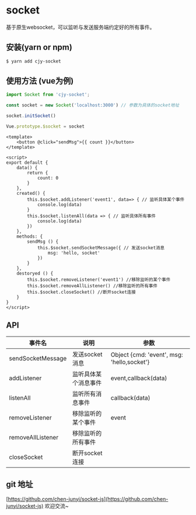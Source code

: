 
# socket

基于原生websocket，可以监听与发送服务端约定好的所有事件。


## 安装(yarn or npm)

```bash
$ yarn add cjy-socket
```

## 使用方法 (vue为例)

```javascript
import Socket from 'cjy-socket';

const socket = new Socket('localhost:3000') // 参数为具体的socket地址

socket.initSocket()

Vue.prototype.$socket = socket

```

```vue
<template>
    <button @click="sendMsg">{{ count }}</button>
</template>

<script>
export default {
    data() {
        return {
            count: 0
        }
    },
    created() {
        this.$socket.addListener('event1', data=> { // 监听具体某个事件
            console.log(data)
        }
        this.$socket.listenAll(data => { // 监听具体所有事件
            console.log(data)
        })
    },
    methods: {
        sendMsg () {
            this.$socket.sendSocketMessage({ // 发送socket消息
                msg: 'hello, socket'
            })
        }
    },
    destoryed () {
        this.$socket.removeListener('event1') //移除监听的某个事件 
        this.$socket.removeAllListener() //移除监听的所有事件
        this.$socket.closeSocket() //断开socket连接
    }
}
</script>
```



## API
事件名 | 说明 | 参数 |
  -------------------| -------------------------|----|
 sendSocketMessage | 发送socket消息 | Object {cmd: 'event', msg: 'hello,socket'} |
 addListener | 监听具体某个消息事件 | event,callback(data) |
 listenAll | 监听所有消息事件 | callback(data) |
 removeListener | 移除监听的某个事件 | 	event |
 removeAllListener | 移除监听的所有事件
 closeSocket | 断开socket连接

## git 地址
[https://github.com/chen-junyi/socket-js](https://github.com/chen-junyi/socket-js)
欢迎交流~
